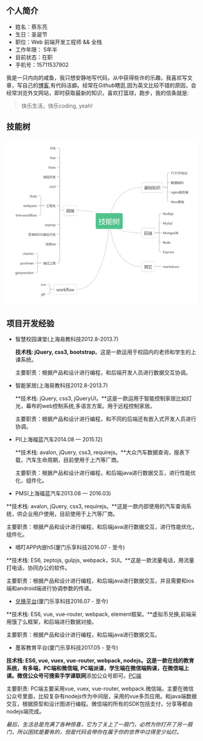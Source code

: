 ## 个人简介

- 姓名：蔡东亮
- 生日：圣诞节
- 职位：Web 前端开发工程师 && 全栈
- 工作年限： 5年半
- 目前状态：在职
- 手机号：15711537902

我是一只内向的咸鱼，我只想安静地写代码，从中获得些许的乐趣，我喜欢写文章，写自己的[博客](https://troland.github.io),有代码洁癖。经常在*Github*瞎逛,因为英文比较不错的原因，会经常浏览外文网站，即时获取最新的知识，喜欢打篮球，跑步，我的信条就是:

> 快乐生活，快乐coding, yeah!

## 技能树
![技能树](tech-map.png)

## 项目开发经验

- 智慧校园课堂(上海易教科技2012.8-2013.7)
  
  **技术栈: jQuery, css3, bootstrap**。这是一款运用于校园内的老师和学生的上课系统。
  
  主要职责：根据产品和设计进行编程，和后端开发人员进行数据交互协调。
  
- 智能家居(上海易教科技2012.8-2013.7)

  **技术栈: jQuery, css3, jQueryUI。**这是一款运用于智能控制家居比如灯光，幕布的web控制系统,多语言方案。用于远程控制家居。
  
  主要职责：根据产品和设计进行编程，和不同的后端还有嵌入式开发人员进行协调。

- PI(上海福蓝汽车2014.08 — 2015.12)

  **技术栈: avalon, jQuery, css3, requirejs。**大众汽车数据查询，报表下载，汽车生命周期，目前使用于上汽等厂商。
  
  主要职责：根据产品和设计进行编程，和后端java进行数据交互，进行性能优化，组件化。
 
- PMS(上海福蓝汽车2013.08 — 2016.03)

 **技术栈: avalon, jQuery, css3, requirejs。**这是一款内部使用的汽车查询系统，供企业用户使用，目前使用于上汽等厂商。
 
 主要职责：根据产品和设计进行编程，和后端java进行数据交互，进行性能优化，组件化。
 
- 嘀叮APP内嵌h5(厦门乐享科技2016.07 - 至今)

 **技术栈: ES6, zeptojs, gulpjs, webpack，SUI。**这是一款流量电话，用流量打电话，协同办公的软件。
 
 主要职责：根据产品和设计进行编程，和后端java进行数据交互，并且需要和ios端和android端进行协调参数的传递。

- [兑换平台](http://exchange.iwop.cn/)(厦门乐享科技2016.07 - 至今)

 **技术栈: ES6, vue, vue-router, webpack, element框架。**虚拟币兑换,前端采用饿了么框架，和后端进行数据对接。
 
 主要职责：根据产品和设计进行编程，和后端java进行数据交互。

- 墨客教育平台(厦门乐享科技2017.05 - 至今)

 **技术栈: ES6, vue, vuex, vue-router, webpack, nodejs。**这是一款在线的教育系统，有多端，PC端和微信端, PC端派课，学生端在微信端购课，在微信端上课。微信公众号可搜索**手学课联网**添加公众号即可。[PC端](org.sxmoc.com)
 
 主要职责: PC端主要采用vue, vuex, vue-router, webpack.微信端，主要在微信公众号里面，比较复杂有nodejs作为中间层，采用的vue多页应用。和java端数据交互，根据原型和设计图进行编程。微信端的所有的SDK包括支付，分享等都由nodejs端完成。
 
 *最后，生活总是充满了各种惊喜，它为了关上了一扇门，必然为你打开了另一扇门，所以困扰是要有的，但是代码会带你在属于你的世界中过得至少灿烂。*
